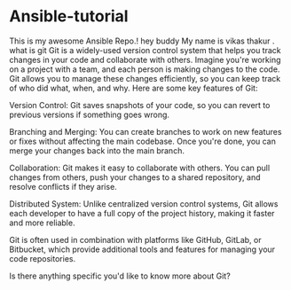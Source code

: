 # Ansible-tutorial

This is my awesome Ansible Repo.!
hey buddy
My name is vikas thakur .
what is git
Git is a widely-used version control system that helps you track changes in your code and collaborate with others. Imagine you're working on a project with a team, and each person is making changes to the code. Git allows you to manage these changes efficiently, so you can keep track of who did what, when, and why. Here are some key features of Git:

Version Control: Git saves snapshots of your code, so you can revert to previous versions if something goes wrong.

Branching and Merging: You can create branches to work on new features or fixes without affecting the main codebase. Once you're done, you can merge your changes back into the main branch.

Collaboration: Git makes it easy to collaborate with others. You can pull changes from others, push your changes to a shared repository, and resolve conflicts if they arise.

Distributed System: Unlike centralized version control systems, Git allows each developer to have a full copy of the project history, making it faster and more reliable.

Git is often used in combination with platforms like GitHub, GitLab, or Bitbucket, which provide additional tools and features for managing your code repositories.

Is there anything specific you'd like to know more about Git?
